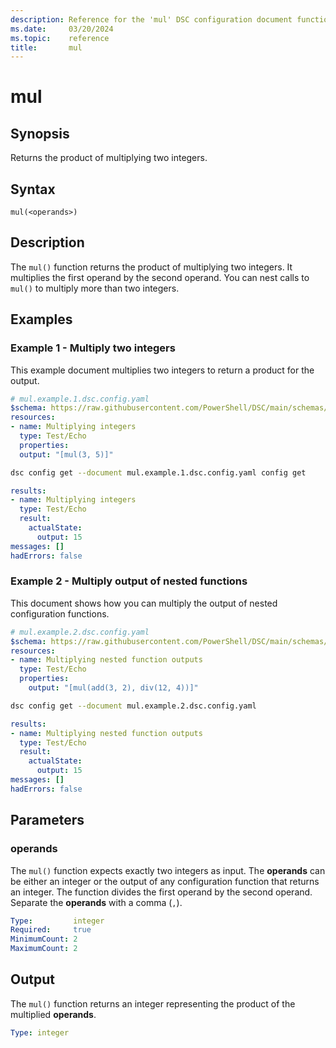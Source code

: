 ```yaml
---
description: Reference for the 'mul' DSC configuration document function
ms.date:     03/20/2024
ms.topic:    reference
title:       mul
---
```


# mul

## Synopsis

Returns the product of multiplying two integers.

## Syntax

```Syntax
mul(<operands>)
```

## Description

The `mul()` function returns the product of multiplying two integers. It multiplies the first operand
by the second operand. You can nest calls to `mul()` to multiply more than two integers.

## Examples

### Example 1 - Multiply two integers

This example document multiplies two integers to return a product for the output.

```yaml
# mul.example.1.dsc.config.yaml
$schema: https://raw.githubusercontent.com/PowerShell/DSC/main/schemas/2023/10/config/document.json
resources:
- name: Multiplying integers
  type: Test/Echo
  properties:
  output: "[mul(3, 5)]"
```

```bash
dsc config get --document mul.example.1.dsc.config.yaml config get
```

```yaml
results:
- name: Multiplying integers
  type: Test/Echo
  result:
    actualState:
      output: 15
messages: []
hadErrors: false
```

### Example 2 - Multiply output of nested functions

This document shows how you can multiply the output of nested configuration functions.

```yaml
# mul.example.2.dsc.config.yaml
$schema: https://raw.githubusercontent.com/PowerShell/DSC/main/schemas/2023/10/config/document.json
resources:
- name: Multiplying nested function outputs
  type: Test/Echo
  properties:
    output: "[mul(add(3, 2), div(12, 4))]"
```

```bash
dsc config get --document mul.example.2.dsc.config.yaml
```

```yaml
results:
- name: Multiplying nested function outputs
  type: Test/Echo
  result:
    actualState:
      output: 15
messages: []
hadErrors: false
```

## Parameters

### operands

The `mul()` function expects exactly two integers as input. The **operands** can be either an integer
or the output of any configuration function that returns an integer. The function divides the first
operand by the second operand. Separate the **operands** with a comma (`,`).

```yaml
Type:         integer
Required:     true
MinimumCount: 2
MaximumCount: 2
```

## Output

The `mul()` function returns an integer representing the product of the multiplied **operands**.

```yaml
Type: integer
```

<!-- Link reference definitions -->
